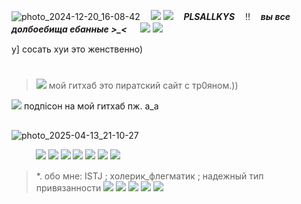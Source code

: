 ![photo_2024-12-20_16-08-42](https://github.com/user-attachments/assets/dc9dfe6b-e514-458a-8b68-eb3c07344be1)
ㅤ![](https://64.media.tumblr.com/5196acefe25bbf3e61cf4f1d2174ca6f/074ea6737b8d636b-2b/s100x200/4a84dc126872ace68e14ef25545baa6d4104e877.pnj)
![](https://64.media.tumblr.com/c33546b95f17f874a9330450c8766b75/57c01b7c1fe1c08b-5f/s100x200/2d71f011c249a6c6f3eb007e9c96925e1474794f.gifv)
ㅤ***PLSALLKYS***ㅤ
‼
ㅤ***вы все долбоебища ебанные >_<*** ㅤ
![](https://64.media.tumblr.com/c33546b95f17f874a9330450c8766b75/57c01b7c1fe1c08b-5f/s100x200/2d71f011c249a6c6f3eb007e9c96925e1474794f.gifv)
![](https://64.media.tumblr.com/5196acefe25bbf3e61cf4f1d2174ca6f/074ea6737b8d636b-2b/s100x200/4a84dc126872ace68e14ef25545baa6d4104e877.pnj)

у] сосать хуи это женственно)

#

>![](https://camo.githubusercontent.com/0a83463847a3b8e00c892328de65613dc7053456bfd26796f4c8592d300bd691/68747470733a2f2f36342e6d656469612e74756d626c722e636f6d2f36393762303162386434376134323437376339373237346134666466613536382f633966383532636265613237346665362d35332f7337357837355f63312f363833346335393837396632643238346164373137303330326133323231616433303938396133622e67696676)
мой гитхаб это пиратский сайт с тр0яном.)) 

![](https://camo.githubusercontent.com/0a83463847a3b8e00c892328de65613dc7053456bfd26796f4c8592d300bd691/68747470733a2f2f36342e6d656469612e74756d626c722e636f6d2f36393762303162386434376134323437376339373237346134666466613536382f633966383532636265613237346665362d35332f7337357837355f63312f363833346335393837396632643238346164373137303330326133323231616433303938396133622e67696676)
подпiсон на мой гитхаб пж. a_a

##

![photo_2025-04-13_21-10-27](https://github.com/user-attachments/assets/3581c09c-7e2d-420c-860e-8f061c908b0b)

ㅤㅤㅤ![](https://64.media.tumblr.com/22f29b8b5267c490b5c7b9f007c6a356/8827926dd56fd31f-a4/s75x75_c1/5b99f6f12464dec13a6441194d56301d9e1fb529.gifv)
![](https://64.media.tumblr.com/10fc3357c53dd30012f6f041a67fb770/8cefc02fc14f3979-81/s100x200/5b0feb692f41f043dbc704be080831c0ccb839a0.gifv)
![](https://64.media.tumblr.com/8daa24fcc635dad9313ab17b1501ca5d/8cefc02fc14f3979-24/s100x200/e4e473a9c92a7f23e5d3809236d04fd9ce2425ca.gifv)
![](https://64.media.tumblr.com/af7e32b011bc41c33a3b02c19cb12d60/3c5627d4c46ff0c7-e7/s75x75_c1/149dd697fc89a62311d725573c29d04ea0c25d1a.gifv)
![](https://64.media.tumblr.com/8daa24fcc635dad9313ab17b1501ca5d/8cefc02fc14f3979-24/s100x200/e4e473a9c92a7f23e5d3809236d04fd9ce2425ca.gifv)
![](https://64.media.tumblr.com/10fc3357c53dd30012f6f041a67fb770/8cefc02fc14f3979-81/s100x200/5b0feb692f41f043dbc704be080831c0ccb839a0.gifv)
![](https://64.media.tumblr.com/22f29b8b5267c490b5c7b9f007c6a356/8827926dd56fd31f-a4/s75x75_c1/5b99f6f12464dec13a6441194d56301d9e1fb529.gifv)

> *. обо мне: ISTJ ; холерик_флегматик ; надежный тип привязанности
![](https://64.media.tumblr.com/dcd3edf4d7b517b5487efc25128d069e/00fb8ddee1cc3f2b-f1/s75x75_c1/f03a94c47ebb63f8fad638bdf6442590fbc8013e.gifv)
![](https://private-user-images.githubusercontent.com/207447482/433386814-6a499e16-1e1b-403e-8140-c58b05408122.jpg?jwt=eyJhbGciOiJIUzI1NiIsInR5cCI6IkpXVCJ9.eyJpc3MiOiJnaXRodWIuY29tIiwiYXVkIjoicmF3LmdpdGh1YnVzZXJjb250ZW50LmNvbSIsImtleSI6ImtleTUiLCJleHAiOjE3NDQ2Njk3MDQsIm5iZiI6MTc0NDY2OTQwNCwicGF0aCI6Ii8yMDc0NDc0ODIvNDMzMzg2ODE0LTZhNDk5ZTE2LTFlMWItNDAzZS04MTQwLWM1OGIwNTQwODEyMi5qcGc_WC1BbXotQWxnb3JpdGhtPUFXUzQtSE1BQy1TSEEyNTYmWC1BbXotQ3JlZGVudGlhbD1BS0lBVkNPRFlMU0E1M1BRSzRaQSUyRjIwMjUwNDE0JTJGdXMtZWFzdC0xJTJGczMlMkZhd3M0X3JlcXVlc3QmWC1BbXotRGF0ZT0yMDI1MDQxNFQyMjIzMjRaJlgtQW16LUV4cGlyZXM9MzAwJlgtQW16LVNpZ25hdHVyZT0xMzU4N2U5MzlkMjkxN2UzZTBkMTliMTgwZjAyYzI1ZTA1YTliMjM1NjMxZmU4OTNhZWU5MWExYjQ2Y2EyZGFhJlgtQW16LVNpZ25lZEhlYWRlcnM9aG9zdCJ9.kboluRLM-CcxCutg1GhYzoPkRn9KHz3Ok_5o24H_Ekc)
![](https://camo.githubusercontent.com/92052fbb07f2704a2094d7d30d1c486fee1b5a55bb2aefe107262858b532480a/68747470733a2f2f36342e6d656469612e74756d626c722e636f6d2f37343538316434386637333737653662326438393732316333306166346239352f373364623432373964396564633530662d38632f73313030783230302f393163336436613736353539383865343137623937393366643534663437383732346531343431632e67696676)
![](https://64.media.tumblr.com/013c31d058587f62799e8d07e0580a42/03dea6320b0ffd94-2f/s75x75_c1/de3b8429162e360ef7fce51f7f7558e2f174f4f7.gifv)
![](https://64.media.tumblr.com/3b4630a615ea817cb7c98fe478142fa4/973ae65da9442ff7-03/s75x75_c1/a2b1805a84acd70ea24758b85c8610adf40ceb9f.gifv)





